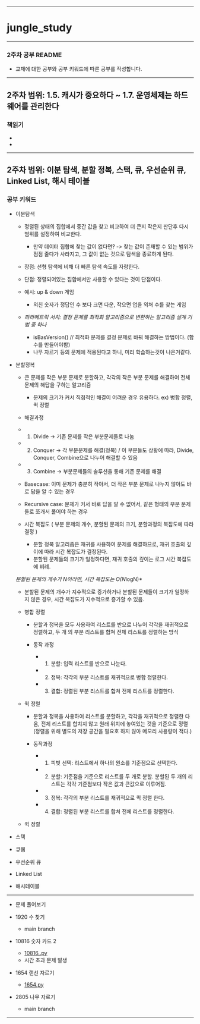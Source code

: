------------------------------------------------------------
# jungle_study
------------------------------------------------------------
### 2주차 공부 README
* 교재에 대한 공부와 공부 키워드에 따른 공부를 작성합니다.
------------------------------------------------------------
## 2주차 범위: 1.5. 캐시가 중요하다 ~ 1.7. 운영체제는 하드웨어를 관리한다

### 책읽기

* 
* 

------------------------------------------------------------
## 2주차 범위: 이분 탐색, 분할 정복, 스택, 큐, 우선순위 큐, Linked List, 해시 테이블

### 공부 키워드

* 이분탐색
    - 정렬된 상태의 집합에서 중간 값을 찾고 비교하여 더 큰지 작은지 판단후 다시 범위를 설정하여 비교한다.
        - 만약 데이터 집합에 찾는 값이 없다면? -> 찾는 값이 존재할 수 있는 범위가 점점 줄다가 사라지고, 그 값이 없는 것으로 탐색을 종료하게 된다.

    - 장점: 선형 탐색에 비해 더 빠른 탐색 속도를 자랑한다.
    - 단점: 정렬되어있는 집합에서만 사용할 수 있다는 것이 단점이다.

    - 예시: up & down 게임
        - 외친 숫자가 정답인 수 보다 크면 다운, 작으면 업을 외쳐 수를 찾는 게임

    - *파라메트릭 서치: 결정 문제를 최적화 알고리즘으로 변환하는 알고리즘 설계 기법 중 하나*
        - isBasVersion() // 최적화 문제를 결정 문제로 바꿔 해결하는 방법이다. (함수를 만들어야함)
        - 나무 자르기 등의 문제에 적용된다고 하니, 미리 학습하는것이 나은거같다.

* 분할정복
    -  큰 문제를 작은 부분 문제로 분할하고, 각각의 작은 부분 문제를 해결하여 전체 문제의 해답을 구하는 알고리즘
        - 문제의 크기가 커서 직접적인 해결이 어려운 경우 유용하다. ex) 병합 정렬, 퀵 정렬
    - 해결과정
    - 1. Divide -> 기존 문제를 작은 부분문제들로 나눔
    - 2. Conquer -> 각 부분문제를 해결(정복) / 이 부분들도 상황에 따라, Divide, Conquer, Combine으로 나누어 해결할 수 있음
    - 3. Combine -> 부분문제들의 솔루션을 통해 기존 문제를 해결

    - Basecase: 이미 문제가 충분히 작아서, 더 작은 부분 문제로 나누지 않아도 바로 답을 알 수 있는 경우
    - Recursive case: 문제가 커서 바로 답을 알 수 없어서, 같은 형태의 부분 문제들로 쪼개서 풀어야 하는 경우

    - 시간 복잡도 ( 부분 문제의 개수, 분할된 문제의 크기, 분할과정의 복잡도에 따라 결정 )
        - 분할 정복 알고리즘은 재귀를 사용하여 문제를 해결하므로, 재귀 호출의 깊이에 따라 시간 복잡도가 결정된다.
        - 분할된 문제들의 크기가 일정하다면, 재귀 호출의 깊이는 로그 시간 복잡도에 비례.

    *분할된 문제의 개수가 N이라면, 시간 복잡도는 O(N*logN)*

    - 분할된 문제의 개수가 지수적으로 증가하거나 분할된 문제들이 크기가 일정하지 않은 경우, 시간 복잡도가 지수적으로 증가할 수 있음.

    - 병합 정렬
        - 분할과 정복을 모두 사용하여 리스트를 반으로 나누어 각각을 재귀적으로 정렬하고, 두 개 의 부분 리스트를 합쳐 전체 리스트를 정렬하는 방식

        - 동작 과정
            - 1. 분할: 입력 리스트를 반으로 나눈다.
            - 2. 정복: 각각의 부분 리스트를 재귀적으로 병합 정렬한다.
            - 3. 결합: 정렬된 부분 리스트를 합쳐 전체 리스트를 정렬한다.

    - 퀵 정렬
        - 분할과 정복을 사용하여 리스트를 분할하고, 각각을 재귀적으로 정렬한 다음, 전체 리스트를 합치지 않고 원래 위치에 놓여있는 것을 기준으로 정렬 (정렬을 위해 별도의 저장 공간을 필요호 하지 않아 메모리 사용량이 적다.)

        - 동작과정
            - 1. 피벗 선택: 리스트에서 하나의 원소를 기준점으로 선택한다.
            - 2. 분할: 기준점을 기준으로 리스트를 두 개로 분할. 분할된 두 개의 리스트는 각각 기준점보다 작은 값과 큰값으로 이루어짐.
            - 3. 정복: 각각의 부분 리스트를 재귀적으로 퀵 정렬 한다.
            - 4. 결합: 정렬된 부분 리스트를 합쳐 전체 리스트를 정렬한다.



    - 퀵 정렬

    

* 스택

* 큐웹

* 우선순위 큐

* Linked List

* 해시테이블

------------------------------------------------------------
* 문제 풀어보기

* 1920 수 찾기
    - main branch

* 10816	숫자 카드 2
    - [10816..py](10816.py)
    - 시간 초과 문제 발생

* 1654 랜선 자르기
    - [1654.py](1654.py)

* 2805 나무 자르기
    - main branch
------------------------------------------------------------